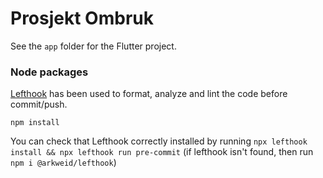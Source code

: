 # Prosjekt Ombruk

See the ```app``` folder for the Flutter project.

### Node packages
[Lefthook](https://www.npmjs.com/package/@arkweid/lefthook) has been used to format, analyze and lint the code before commit/push.

`npm install`

You can check that Lefthook correctly installed by running
`npx lefthook install && npx lefthook run pre-commit` (if lefthook isn't found, then run `npm i @arkweid/lefthook`)